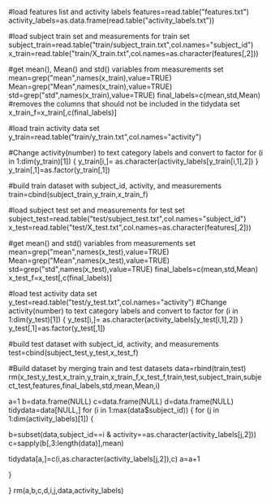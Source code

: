 #load features list and activity labels
features=read.table("features.txt")
activity_labels=as.data.frame(read.table("activity_labels.txt"))

#load subject train set and measurements for train set
subject_train=read.table("train/subject_train.txt",col.names="subject_id")
x_train=read.table("train/X_train.txt",col.names=as.character(features[,2]))

#get mean(), Mean() and std() variables from measurements set
mean=grep("mean",names(x_train),value=TRUE)
Mean=grep("Mean",names(x_train),value=TRUE)
std=grep("std",names(x_train),value=TRUE)
final_labels=c(mean,std,Mean)
#removes the columns that should not be included in the tidydata set
x_train_f=x_train[,c(final_labels)]

#load train activity data set
y_train=read.table("train/y_train.txt",col.names="activity")

#Change activity(number) to text category labels and convert to factor
for (i in 1:dim(y_train)[1])
{
 y_train[i,]= as.character(activity_labels[y_train[i,1],2])
}
y_train[,1]=as.factor(y_train[,1])

#build train dataset with subject_id, activity, and measurements
train=cbind(subject_train,y_train,x_train_f)



#load subject test set and measurements for test set
subject_test=read.table("test/subject_test.txt",col.names="subject_id")
x_test=read.table("test/X_test.txt",col.names=as.character(features[,2]))

#get mean() and std() variables from measurements set
mean=grep("mean",names(x_test),value=TRUE)
Mean=grep("Mean",names(x_test),value=TRUE)
std=grep("std",names(x_test),value=TRUE)
final_labels=c(mean,std,Mean)
x_test_f=x_test[,c(final_labels)]

#load test activity data set
y_test=read.table("test/y_test.txt",col.names="activity")
#Change activity(number) to text category labels and convert to factor
for (i in 1:dim(y_test)[1])
{
 y_test[i,]= as.character(activity_labels[y_test[i,1],2])
}
y_test[,1]=as.factor(y_test[,1])

#build test dataset with subject_id, activity, and measurements
test=cbind(subject_test,y_test,x_test_f)

#Build dataset by merging train and test datasets
data=rbind(train,test)
rm(x_test,y_test,x_train,y_train,x_train_f,x_test_f,train,test,subject_train,subject_test,features,final_labels,std,mean,Mean,i)


a=1
b=data.frame(NULL)
c=data.frame(NULL)
d=data.frame(NULL)
tidydata=data[NULL,]
for (i in 1:max(data$subject_id))
{
 for (j in 1:dim(activity_labels)[1])
 {
  
  b=subset(data,subject_id==i & activity==as.character(activity_labels[j,2]))
  c=sapply(b[,3:length(data)],mean)
  
  tidydata[a,]=c(i,as.character(activity_labels[j,2]),c)
  a=a+1
  
 }
 
}
rm(a,b,c,d,i,j,data,activity_labels)
